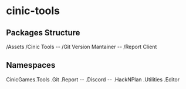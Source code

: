 # cinic-tools

## Packages Structure
/Assets
    /Cinic Tools
    -- /Git Version Mantainer
    -- /Report Client

## Namespaces
CinicGames.Tools
    .Git
    .Report
    -- .Discord
    -- .HackNPlan
    .Utilities
        .Editor